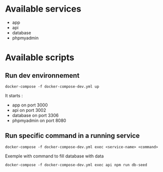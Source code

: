 # Available services
- app
- api
- database
- phpmyadmin
# Available scripts
## Run dev environnement

````
docker-compose -f docker-compose-dev.yml up
````

It starts : 
- app on port 3000
- api on port 3002
- database on port 3306
- phpmyadmin on port 8080

## Run specific command in a running service
````
docker-compose -f docker-compose-dev.yml exec <service-name> <command>
````

Exemple with command to fill database with data 
````
docker-compose -f docker-compose-dev.yml exec api npm run db-seed 
````